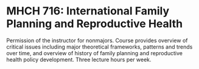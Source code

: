 # MHCH 716: International Family Planning and Reproductive Health

Permission of the instructor for nonmajors. Course provides overview of critical issues including major theoretical frameworks, patterns and trends over time, and overview of history of family planning and reproductive health policy development. Three lecture hours per week.